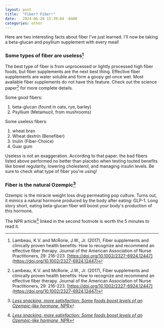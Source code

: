 ```yaml
---
layout: post
title:  "Fiber? Fiber!"
date:   2024-06-20 15:39:04 -0400
categories: other
---
```


Here are two interesting facts about fiber I've just learned. I'll now be taking a beta-glucan and psyllium supplement with every meal!

### Some types of fiber are useless[^1]
The best type of fiber is from unprocessed or lightly processed high fiber foods, but fiber supplements are the next best thing. Effective fiber supplements are water soluble and form a goopy gel once wet. Most available fiber supplements do not have this feature. Check out the science paper[^1] for more complete details.

Some good fibers:
1. beta-glucan      (found in oats, rye, barley)
2. Psyllium         (Metamucil, from mushrooms)

Some useless fibers:
1. wheat bran
2. Wheat dextrin    (Benefiber)
3. Inulin           (Fiber-Choice)
4. Guar gum

Useless is not an exaggeration. According to that paper. the bad fibers listed above performed no better than placebo when testing touted benefits like bowel regularity, lowering cholesterol, and managing insulin levels. Be sure to check what type of fiber you're using!

### Fiber is the natural Ozempic[^2]
Ozempic is the miracle weight loss drug permeating pop culture. Turns out, it mimics a natural hormone produced by the body after eating: GLP-1. Long story short, eating beta-glucan fiber will boost your body's production of this hormone.

The NPR article[^2] linked in the second footnote is worth the 5 minutes to read it.





[^1]: Lambeau, K.V. and McRorie, J.W., Jr. (2017), Fiber supplements and clinically proven health benefits: How to recognize and recommend an effective fiber therapy. Journal of the American Association of Nurse Practitioners, 29: 216-223. [https://doi.org/10.1002/2327-6924.12447](https://doi.org/10.1002/2327-6924.12447)

[^2]: [*Less snacking, more satisfaction: Some foods boost levels of an Ozempic-like hormone*, NPR][npr article]

[npr article]: https://www.npr.org/sections/health-shots/2023/10/30/1208883691/diet-ozempic-wegovy-weight-loss-fiber-glp-1-diabetes-barley
